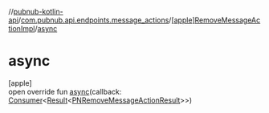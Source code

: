 //[pubnub-kotlin-api](../../../index.md)/[com.pubnub.api.endpoints.message_actions](../index.md)/[[apple]RemoveMessageActionImpl](index.md)/[async](async.md)

# async

[apple]\
open override fun [async](async.md)(callback: [Consumer](../../../../../pubnub-kotlin/pubnub-kotlin-core-api/pubnub-kotlin-core-api/com.pubnub.api.v2.callbacks/-consumer/index.md)&lt;[Result](../../../../../pubnub-kotlin/pubnub-kotlin-core-api/pubnub-kotlin-core-api/com.pubnub.api.v2.callbacks/-result/index.md)&lt;[PNRemoveMessageActionResult](../../../../../pubnub-kotlin/pubnub-kotlin-core-api/pubnub-kotlin-core-api/com.pubnub.api.models.consumer.message_actions/-p-n-remove-message-action-result/index.md)&gt;&gt;)
